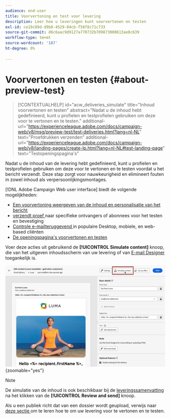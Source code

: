 ```yaml
---
audience: end-user
title: Voorvertoning en test voor levering
description: Leer hoe u leveringen kunt voorvertonen en testen
exl-id: ce10c89d-d9b8-4529-84cb-f58f8c71c733
source-git-commit: d6c6aac9d9127a770732b709873008613ae8c639
workflow-type: tm+mt
source-wordcount: '187'
ht-degree: 0%

---
```


# Voorvertonen en testen {#about-preview-test}

>[!CONTEXTUALHELP]
>id="acw_deliveries_simulate"
>title="Inhoud voorvertonen en testen"
>abstract="Nadat u de inhoud hebt gedefinieerd, kunt u profielen en testprofielen gebruiken om deze voor te vertonen en te testen."
>additional-url="https://experienceleague.adobe.com/docs/campaign-web/v8/msg/preview-test/test-deliveries.html?lang=nl-NL" text="Proefdrukken verzenden"
>additional-url="https://experienceleague.adobe.com/docs/campaign-web/v8/landing-pages/create-lp.html?lang=nl-NL#test-landing-page" text="Testopeningspagina&#39;s"

Nadat u de inhoud van de levering hebt gedefinieerd, kunt u profielen en testprofielen gebruiken om deze voor te vertonen en te testen voordat u het bericht verzendt. Deze stap zorgt voor nauwkeurigheid en elimineert fouten in zowel inhoud als verpersoonlijkingsmontages.

[!DNL Adobe Campaign Web user interface] biedt de volgende mogelijkheden:

* [Een voorvertoning weergeven van de inhoud en personalisatie van het bericht](preview-content.md)
* [ verzendt proef ](test-deliveries.md) naar specifieke ontvangers of abonnees voor het testen en bevestiging
* [ Controle e-mailteruggevend ](email-rendering.md) in populaire Desktop, mobiele, en web-based cliënten
* [De openingspagina&#39;s voorvertonen en testen](../landing-pages/create-lp.md#test-landing-page)

Voer deze acties uit gebruikend de **[!UICONTROL Simulate content]** knoop, die van het uitgeven inhoudsscherm van uw levering of van [ E-mail Designer ](../email/get-started-email-designer.md) toegankelijk is.

![ Simuleer inhoudsknoop in geef inhoudsscherm van uw levering uit ](assets/simulate-button.png){zoomable="yes"}

>[!NOTE]
>
>De simulatie van de inhoud is ook beschikbaar bij de [ leveringssamenvatting ](../monitor/prepare-send.md) na het klikken van de **[!UICONTROL Review and send]** knoop.
>
>Als u een publiek richt dat van een dossier wordt geupload, verwijs naar [ deze sectie ](../audience/file-audience.md#preview--test-your-email-test) om te leren hoe te om uw levering voor te vertonen en te testen.